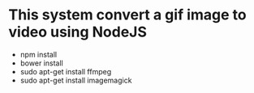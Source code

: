 This system convert a gif image to video using NodeJS
====================
  - npm install
  - bower install
  - sudo apt-get install ffmpeg
  - sudo apt-get install imagemagick
